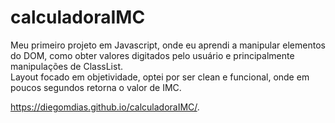 # calculadoraIMC
Meu primeiro projeto em Javascript, onde eu aprendi a manipular elementos do DOM, como obter valores digitados pelo usuário e principalmente manipulações de ClassList.
<br>
Layout focado em objetividade, optei por ser clean e funcional, onde em poucos segundos retorna o valor de IMC.

https://diegomdias.github.io/calculadoraIMC/.
